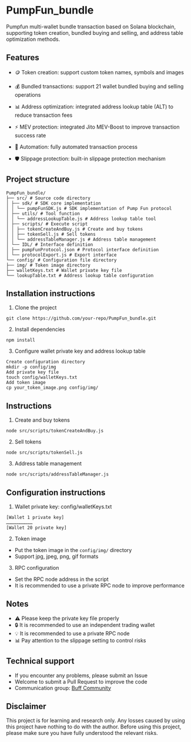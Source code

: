 # PumpFun_bundle

Pumpfun multi-wallet bundle transaction based on Solana blockchain, supporting token creation, bundled buying and selling, and address table optimization methods.

## Features

- 🪙 Token creation: support custom token names, symbols and images

- 💰 Bundled transactions: support 21 wallet bundled buying and selling operations

- 📊 Address optimization: integrated address lookup table (ALT) to reduce transaction fees

- ⚡ MEV protection: integrated Jito MEV-Boost to improve transaction success rate

- 🔄 Automation: fully automated transaction process

- 🛡️ Slippage protection: built-in slippage protection mechanism

## Project structure

```
PumpFun_bundle/
├── src/ # Source code directory
│ ├── sdk/ # SDK core implementation
│ │ └── pumpFunSDK.js # SDK implementation of Pump Fun protocol
│ ├── utils/ # Tool function
│ │ └── addressLookupTable.js # Address lookup table tool
│ ├── scripts/ # Execute script
│ │ ├── tokenCreateAndBuy.js # Create and buy tokens
│ │ ├── tokenSell.js # Sell tokens
│ │ └── addressTableManager.js # Address table management
│ └── IDL/ # Interface definition
│ ├── pumpFunProtocol.json # Protocol interface definition
│ └── protocolExport.js # Export interface
└── config/ # Configuration file directory
├── img/ # Token image directory
├── walletKeys.txt # Wallet private key file
└── lookupTable.txt # Address lookup table configuration
```

## Installation instructions

1. Clone the project
```
git clone https://github.com/your-repo/PumpFun_bundle.git
```

2. Install dependencies
```
npm install
```

3. Configure wallet private key and address lookup table
```
Create configuration directory
mkdir -p config/img
Add private key file
touch config/walletKeys.txt
Add token image
cp your_token_image.png config/img/
```

## Instructions

1. Create and buy tokens
```
node src/scripts/tokenCreateAndBuy.js
```

2. Sell tokens
```
node src/scripts/tokenSell.js
```

3. Address table management
```
node src/scripts/addressTableManager.js
```

## Configuration instructions

1. Wallet private key: config/walletKeys.txt
```
[Wallet 1 private key]
…………………………
[Wallet 20 private key]
```

2. Token image
- Put the token image in the `config/img/` directory
- Support jpg, jpeg, png, gif formats

3. RPC configuration
- Set the RPC node address in the script
- It is recommended to use a private RPC node to improve performance

## Notes

- ⚠️ Please keep the private key file properly
- 🔒 It is recommended to use an independent trading wallet
- 💡 It is recommended to use a private RPC node
- 📊 Pay attention to the slippage setting to control risks

## Technical support
- If you encounter any problems, please submit an Issue
- Welcome to submit a Pull Request to improve the code
- Communication group: [Buff Community](https://t.me/chainbuff)

## Disclaimer

This project is for learning and research only. Any losses caused by using this project have nothing to do with the author. Before using this project, please make sure you have fully understood the relevant risks.
